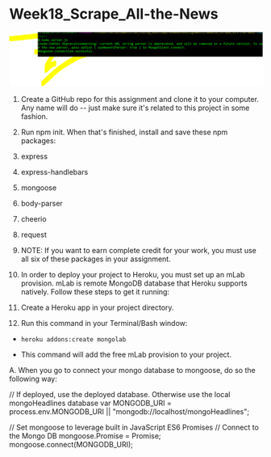 # Week18_Scrape_All-the-News

<img src="public/assets/images/Scrape_connection.jpg" alt="Scrape_All-the-News">

1.  Create a GitHub repo for this assignment and clone it to your    computer. Any name will do -- just make sure it's related to this project in some fashion.

2.  Run npm init. When that's finished, install and save these npm packages:

3.  express

4.  express-handlebars

5.  mongoose

6.  body-parser

7.  cheerio

8.  request
9.  NOTE: If you want to earn complete credit for your work, you must use all six of these packages in your assignment.

10. In order to deploy your project to Heroku, you must set up an mLab provision. mLab is remote MongoDB database that Heroku supports natively. Follow these steps to get it running:

11. Create a Heroku app in your project directory.

12. Run this command in your Terminal/Bash window:


* `heroku addons:create mongolab`

* This command will add the free mLab provision to your project.

A.  When you go to connect your mongo database to mongoose, do so the following way:


// If deployed, use the deployed database. Otherwise use the local mongoHeadlines database
var MONGODB_URI = process.env.MONGODB_URI || "mongodb://localhost/mongoHeadlines";

// Set mongoose to leverage built in JavaScript ES6 Promises
// Connect to the Mongo DB
mongoose.Promise = Promise;
mongoose.connect(MONGODB_URI);